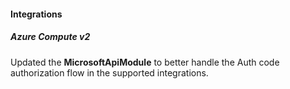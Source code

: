 
#### Integrations
##### Azure Compute v2
Updated the **MicrosoftApiModule** to better handle the Auth code authorization flow in the supported integrations.